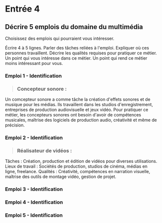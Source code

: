 # Entrée 4
## Décrire 5 emplois du domaine du multimédia

Choisissez des emplois qui pourraient vous intéresser. 

Écrire 4 à 5 lignes. Parler des tâches reliées à l'emploi. Expliquer où ces personnes travaillent. Décrire les qualités requises pour pratiquer ce métier. Un point qui vous intéresse dans ce métier. Un point qui rend ce métier moins intéressant pour vous.

### Emploi 1 - Identification

> ### Concepteur sonore :

Un comcepteur sonore a comme tâche la création d'effets sonores et de musique pour les médias. Ils travaillent dans les studios d'enregistrement, entreprises de production audiovisuelle et jeux vidéo. Pour pratiquer ce métier, les concepteurs sonores ont besoin d'avoir de compétences musicales, maîtrise des logiciels de production audio, créativité et même de précision.

### Emploi 2 - Identification

> ### Réalisateur de vidéos :

Tâches : Création, production et édition de vidéos pour diverses utilisations.
Lieux de travail : Sociétés de production, studios de cinéma, médias en ligne, freelance.
Qualités : Créativité, compétences en narration visuelle, maîtrise des outils de montage vidéo, gestion de projet.

### Emploi 3 - Identification

> ###

### Emploi 4 - Identification

> ###

### Emploi 5 - Identification

> ###


